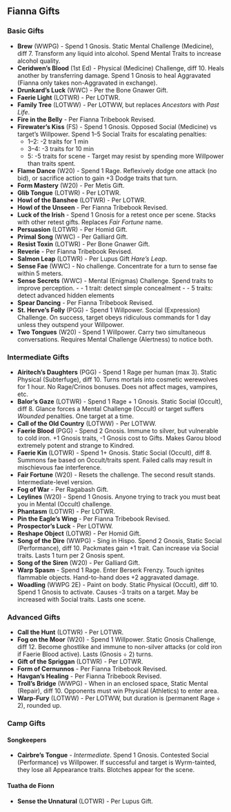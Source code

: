 ##  Fianna Gifts

### Basic Gifts
- **Brew** (WWPG)  - Spend 1 Gnosis. Static Mental Challenge (Medicine), diff 7. Transform any liquid into alcohol. Spend Mental Traits to increase alcohol quality.
- **Ceridwen’s Blood** (1st Ed)  - Physical (Medicine) Challenge, diff 10. Heals another by transferring damage. Spend 1 Gnosis to heal Aggravated (Fianna only takes non-Aggravated in exchange).
- **Drunkard’s Luck** (WWC)  - Per the Bone Gnawer Gift.
- **Faerie Light** (LOTWR)  - Per LOTWR.
- **Family Tree** (LOTWW)  - Per LOTWW, but replaces *Ancestors* with *Past Life*.
- **Fire in the Belly**  - Per Fianna Tribebook Revised.
- **Firewater’s Kiss** (FS)  - Spend 1 Gnosis. Opposed Social (Medicine) vs target’s Willpower. Spend 1–5 Social Traits for escalating penalties:
  - 1–2: -2 traits for 1 min
  - 3–4: -3 traits for 10 min
  - 5: -5 traits for scene  - Target may resist by spending more Willpower than traits spent.
- **Flame Dance** (W20)  - Spend 1 Rage. Reflexively dodge one attack (no bid), or sacrifice action to gain +3 Dodge traits that turn.
- **Form Mastery** (W20)  - Per Metis Gift.
- **Glib Tongue** (LOTWR)  - Per LOTWR.
- **Howl of the Banshee** (LOTWR)  - Per LOTWR.
- **Howl of the Unseen**  - Per Fianna Tribebook Revised.
- **Luck of the Irish**  - Spend 1 Gnosis for a retest once per scene. Stacks with other retest gifts. Replaces *Fair Fortune* name.
- **Persuasion** (LOTWR)  - Per Homid Gift.
- **Primal Song** (WWC)  - Per Galliard Gift.
- **Resist Toxin** (LOTWR)  - Per Bone Gnawer Gift.
- **Reverie**  - Per Fianna Tribebook Revised.
- **Salmon Leap** (LOTWR)  - Per Lupus Gift *Hare’s Leap*.
- **Sense Fae** (WWC)  - No challenge. Concentrate for a turn to sense fae within 5 meters.
- **Sense Secrets** (WWC)  - Mental (Enigmas) Challenge. Spend traits to improve perception.  - - 1 trait: detect simple concealment  - - 5 traits: detect advanced hidden elements
- **Spear Dancing**  - Per Fianna Tribebook Revised.
- **St. Herve’s Folly** (PGG)  - Spend 1 Willpower. Social (Expression) Challenge. On success, target obeys ridiculous commands for 1 day unless they outspend your Willpower.
- **Two Tongues** (W20)  - Spend 1 Willpower. Carry two simultaneous conversations. Requires Mental Challenge (Alertness) to notice both.

### Intermediate Gifts
- **Airitech’s Daughters** (PGG)  - Spend 1 Rage per human (max 3). Static Physical (Subterfuge), diff 10. Turns mortals into cosmetic werewolves for 1 hour. No Rage/Crinos bonuses. Does not affect mages, vampires, etc.
- **Balor’s Gaze** (LOTWR)  - Spend 1 Rage + 1 Gnosis. Static Social (Occult), diff 8. Glance forces a Mental Challenge (Occult) or target suffers *Wounded* penalties. One target at a time.
- **Call of the Old Country** (LOTWW)  - Per LOTWW.
- **Faerie Blood** (PGG)  - Spend 2 Gnosis. Immune to silver, but vulnerable to cold iron. +1 Gnosis traits, -1 Gnosis cost to Gifts. Makes Garou blood extremely potent and strange to Kindred.
- **Faerie Kin** (LOTWR)  - Spend 1+ Gnosis. Static Social (Occult), diff 8. Summons fae based on Occult/traits spent. Failed calls may result in mischievous fae interference.
- **Fair Fortune** (W20)  - Resets the challenge. The second result stands. Intermediate-level version.
- **Fog of War**  - Per Ragabash Gift.
- **Leylines** (W20)  - Spend 1 Gnosis. Anyone trying to track you must beat you in Mental (Occult) challenge.
- **Phantasm** (LOTWR)  - Per LOTWR.
- **Pin the Eagle’s Wing**  - Per Fianna Tribebook Revised.
- **Prospector’s Luck**  - Per LOTWW.
- **Reshape Object** (LOTWR)  - Per Homid Gift.
- **Song of the Dire** (WWPG)  - Sing in Hispo. Spend 2 Gnosis, Static Social (Performance), diff 10. Packmates gain +1 trait. Can increase via Social traits. Lasts 1 turn per 2 Gnosis spent.
- **Song of the Siren** (W20)  - Per Galliard Gift.
- **Warp Spasm**  - Spend 1 Rage. Enter Berserk Frenzy. Touch ignites flammable objects. Hand-to-hand does +2 aggravated damage.
- **Woadling** (WWPG 2E)  - Paint on body. Static Physical (Occult), diff 10. Spend 1 Gnosis to activate. Causes -3 traits on a target. May be increased with Social traits. Lasts one scene.

### Advanced Gifts
- **Call the Hunt** (LOTWR)  - Per LOTWR.
- **Fog on the Moor** (W20)  - Spend 1 Willpower. Static Gnosis Challenge, diff 12. Become ghostlike and immune to non-silver attacks (or cold iron if Faerie Blood active). Lasts (Gnosis ÷ 2) turns.
- **Gift of the Spriggan** (LOTWR)  - Per LOTWR.
- **Form of Cernunnos**  - Per Fianna Tribebook Revised.
- **Havgan’s Healing**  - Per Fianna Tribebook Revised.
- **Troll’s Bridge** (WWPG)  - When in an enclosed space, Static Mental (Repair), diff 10. Opponents must win Physical (Athletics) to enter area.
- **Warp-Fury** (LOTWW)  - Per LOTWW, but duration is (permanent Rage ÷ 2), rounded up.

### Camp Gifts
#### Songkeepers
- **Cairbre’s Tongue**  - *Intermediate*. Spend 1 Gnosis. Contested Social (Performance) vs Willpower. If successful and target is Wyrm-tainted, they lose all Appearance traits. Blotches appear for the scene.
#### Tuatha de Fionn
- **Sense the Unnatural** (LOTWR)  - Per Lupus Gift.